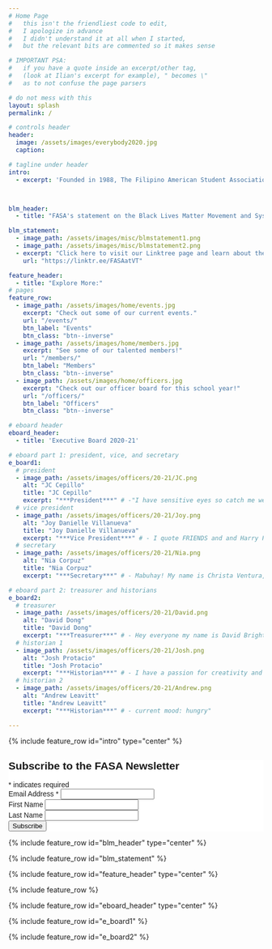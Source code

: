 ```yaml
---
# Home Page
#   this isn't the friendliest code to edit,
#   I apologize in advance
#   I didn't understand it at all when I started,
#   but the relevant bits are commented so it makes sense

# IMPORTANT PSA:
#   if you have a quote inside an excerpt/other tag,
#   (look at Ilian's excerpt for example), " becomes \"
#   as to not confuse the page parsers

# do not mess with this
layout: splash
permalink: /

# controls header
header:
  image: /assets/images/everybody2020.jpg
  caption:

# tagline under header
intro:
  - excerpt: 'Founded in 1988, The Filipino American Student Association (FASA) is an organization formed to enhance interactions between Filipinos and other students, faculty, and staff of the Virginia Polytechnic Institute and State University through cultural, educational, and social activities.'



blm_header:
  - title: "FASA's statement on the Black Lives Matter Movement and Systemic Racism in America"

blm_statement:
  - image_path: /assets/images/misc/blmstatement1.png
  - image_path: /assets/images/misc/blmstatement2.png
  - excerpt: "Click here to visit our Linktree page and learn about the BLM Movement and take action"
    url: "https://linktr.ee/FASAatVT"

feature_header:
  - title: "Explore More:"
# pages
feature_row:
  - image_path: /assets/images/home/events.jpg
    excerpt: "Check out some of our current events."
    url: "/events/"
    btn_label: "Events"
    btn_class: "btn--inverse"
  - image_path: /assets/images/home/members.jpg
    excerpt: "See some of our talented members!"
    url: "/members/"
    btn_label: "Members"
    btn_class: "btn--inverse"
  - image_path: /assets/images/home/officers.jpg
    excerpt: "Check out our officer board for this school year!"
    url: "/officers/"
    btn_label: "Officers"
    btn_class: "btn--inverse"

# eboard header
eboard_header:
  - title: 'Executive Board 2020-21'

# eboard part 1: president, vice, and secretary
e_board1:
  # president
  - image_path: /assets/images/officers/20-21/JC.png
    alt: "JC Cepillo"
    title: "JC Cepillo"
    excerpt: "***President***" # -"I have sensitive eyes so catch me wearing my sunglasses even when it’s cloudy"
  # vice president
  - image_path: /assets/images/officers/20-21/Joy.png
    alt: "Joy Danielle Villanueva"
    title: "Joy Danielle Villanueva"
    excerpt: "***Vice President***" # - I quote FRIENDS and and Harry Potter a lot"
  # secretary
  - image_path: /assets/images/officers/20-21/Nia.png
    alt: "Nia Corpuz"
    title: "Nia Corpuz"
    excerpt: "***Secretary***" # - Mabuhay! My name is Christa Ventura, and I am the Secretary. I hope my passion for FASA is translated in the work that I do! I cannot wait to see what this year brings!"

# eboard part 2: treasurer and historians
e_board2:
  # treasurer
  - image_path: /assets/images/officers/20-21/David.png
    alt: "David Dong"
    title: "David Dong"
    excerpt: "***Treasurer***" # - Hey everyone my name is David Brighton and I will be your Treasurer this year!!! I look forward to meeting you all and having a great year!"
  # historian 1
  - image_path: /assets/images/officers/20-21/Josh.png
    alt: "Josh Protacio"
    title: "Josh Protacio"
    excerpt: "***Historian***" # - I have a passion for creativity and I can’t wait to use it through my position on the FASA officer board!"
  # historian 2
  - image_path: /assets/images/officers/20-21/Andrew.png
    alt: "Andrew Leavitt"
    title: "Andrew Leavitt"
    excerpt: "***Historian***" # - current mood: hungry"

---
```


{% include feature_row id="intro" type="center" %}

<!-- Begin Mailchimp Signup Form -->
<link href="//cdn-images.mailchimp.com/embedcode/classic-10_7.css" rel="stylesheet" type="text/css">
<style type="text/css">
	#mc_embed_signup{background:#fff; clear:left; font:14px Helvetica,Arial,sans-serif; }
	/* Add your own Mailchimp form style overrides in your site stylesheet or in this style block.
	   We recommend moving this block and the preceding CSS link to the HEAD of your HTML file. */
</style>
<div id="mc_embed_signup">
<form action="https://vtfasa.us20.list-manage.com/subscribe/post?u=b0af669fc48f9e20fbfec22dd&amp;id=15d05ee128" method="post" id="mc-embedded-subscribe-form" name="mc-embedded-subscribe-form" class="validate" target="_blank" novalidate>
    <div id="mc_embed_signup_scroll">
	<h2>Subscribe to the FASA Newsletter</h2>
<div class="indicates-required"><span class="asterisk">*</span> indicates required</div>
<div class="mc-field-group">
	<label for="mce-EMAIL">Email Address  <span class="asterisk">*</span>
</label>
	<input type="email" value="" name="EMAIL" class="required email" id="mce-EMAIL">
</div>
<div class="mc-field-group">
	<label for="mce-FNAME">First Name </label>
	<input type="text" value="" name="FNAME" class="" id="mce-FNAME">
</div>
<div class="mc-field-group">
	<label for="mce-LNAME">Last Name </label>
	<input type="text" value="" name="LNAME" class="" id="mce-LNAME">
</div>
	<div id="mce-responses" class="clear">
		<div class="response" id="mce-error-response" style="display:none"></div>
		<div class="response" id="mce-success-response" style="display:none"></div>
	</div>    <!-- real people should not fill this in and expect good things - do not remove this or risk form bot signups-->
    <div style="position: absolute; left: -5000px;" aria-hidden="true"><input type="text" name="b_b0af669fc48f9e20fbfec22dd_15d05ee128" tabindex="-1" value=""></div>
    <div class="clear"><input type="submit" value="Subscribe" name="subscribe" id="mc-embedded-subscribe" class="button"></div>
    </div>
</form>
</div>
<script type='text/javascript' src='//s3.amazonaws.com/downloads.mailchimp.com/js/mc-validate.js'></script><script type='text/javascript'>(function($) {window.fnames = new Array(); window.ftypes = new Array();fnames[0]='EMAIL';ftypes[0]='email';fnames[1]='FNAME';ftypes[1]='text';fnames[2]='LNAME';ftypes[2]='text';fnames[3]='ADDRESS';ftypes[3]='address';fnames[4]='PHONE';ftypes[4]='phone';fnames[5]='BIRTHDAY';ftypes[5]='birthday';}(jQuery));var $mcj = jQuery.noConflict(true);</script>
<!--End mc_embed_signup-->


{% include feature_row id="blm_header" type="center" %}

{% include feature_row id="blm_statement" %}

{% include feature_row id="feature_header" type="center" %}

{% include feature_row %}

{% include feature_row id="eboard_header" type="center" %}

{% include feature_row id="e_board1" %}

{% include feature_row id="e_board2" %}
